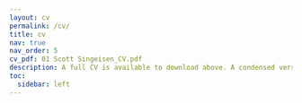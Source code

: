 ```yaml
---
layout: cv
permalink: /cv/
title: cv
nav: true
nav_order: 5
cv_pdf: 01 Scott Singeisen_CV.pdf
description: A full CV is available to download above. A condensed version appears below.
toc:
  sidebar: left
---
```

